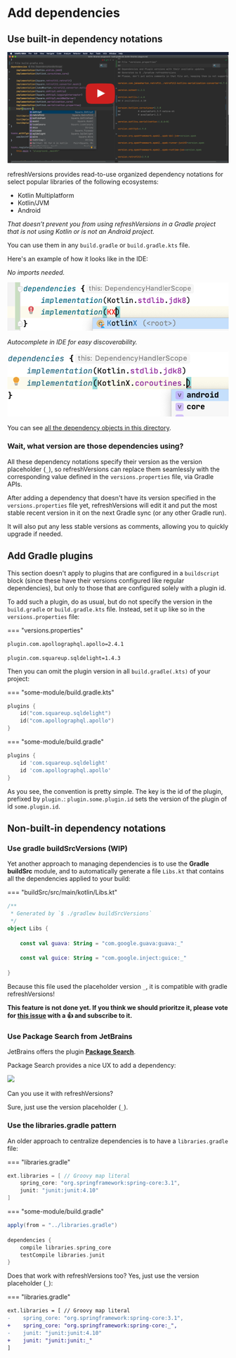 # Add dependencies

## Use built-in dependency notations

[![](img/screencast.png)](http://www.youtube.com/watch?v=VhYERonB8co "Gradle refreshVersions")


refreshVersions provides read-to-use organized dependency notations for select
popular libraries of the following ecosystems:

- Kotlin Multiplatform
- Kotlin/JVM
- Android

*That doesn’t prevent you from using refreshVersions in a Gradle project that is not using Kotlin or is not an Android project.*

You can use them in any `build.gradle` or `build.gradle.kts` file.

Here's an example of how it looks like in the IDE:

*No imports needed.*

![](img/dependencies_constants_autocomplete_1.png)

*Autocomplete in IDE for easy discoverability.*

![](img/dependencies_constants_autocomplete_2.png)


You can see [all the dependency objects in this directory]({{link.master}}/plugins/dependencies/src/main/kotlin/dependencies).

### Wait, what version are those dependencies using?

All these dependency notations specify their version as the version
placeholder (`_`), so refreshVersions can replace them seamlessly with the corresponding
value defined in the `versions.properties` file, via Gradle APIs.

After adding a dependency that doesn't have its version specified in the
`versions.properties` file yet, refreshVersions will edit it and put the
most stable recent version in it on the next Gradle sync (or any other
Gradle run).

It will also put any less stable versions as comments, allowing you to
quickly upgrade if needed.

## Add Gradle plugins

This section doesn't apply to plugins that are configured in a
`buildscript` block (since these have their versions configured like
regular dependencies), but only to those that are configured solely with
a plugin id.

To add such a plugin, do as usual, but do not specify the version in the
`build.gradle` or `build.gradle.kts` file. Instead, set it up like so in
the `versions.properties` file:

=== "versions.properties"
```properties
plugin.com.apollographql.apollo=2.4.1

plugin.com.squareup.sqldelight=1.4.3
```

Then you can omit the plugin version in all `build.gradle(.kts)` of your project:

=== "some-module/build.gradle.kts"
```kotlin
plugins {
    id("com.squareup.sqldelight")
    id("com.apollographql.apollo")
}
```
=== "some-module/build.gradle"
```groovy
plugins {
    id 'com.squareup.sqldelight'
    id 'com.apollographql.apollo'
}
```

As you see, the convention is pretty simple. The key is the id of the plugin, prefixed by `plugin.`: `plugin.some.plugin.id` sets the version of the plugin of id `some.plugin.id`.

## Non-built-in dependency notations

### Use gradle buildSrcVersions (WIP)

Yet another approach to managing dependencies is to use the **Gradle buildSrc** module, and to automatically generate a file `Libs.kt` that contains all the dependencies applied to your build:

=== "buildSrc/src/main/kotlin/Libs.kt"
```kotlin
/**
 * Generated by `$ ./gradlew buildSrcVersions`
 */
object Libs {

    const val guava: String = "com.google.guava:guava:_"

    const val guice: String = "com.google.inject:guice:_"

}
```

Because this file used the placeholder version `_`, it is compatible with gradle refreshVersions!

**This feature is not done yet. If you think we should prioritze it, please vote for [this issue]({{link.issues}}/235) with a 👍 and subscribe to it.**


### Use Package Search from JetBrains

JetBrains offers the plugin [**Package Search**](https://plugins.jetbrains.com/plugin/12507-package-search).

Package Search provides a nice UX to add a dependency:

![](https://d3nmt5vlzunoa1.cloudfront.net/idea/files/2019/10/Screenshot-2019-10-21-at-10.28.33-1.png)

Can you use it with refreshVersions?

Sure, just use the version placeholder (`_`).

### Use the libraries.gradle pattern

An older approach to centralize dependencies is to have a `libraries.gradle` file:

=== "libraries.gradle"
```groovy
ext.libraries = [ // Groovy map literal
    spring_core: "org.springframework:spring-core:3.1",
    junit: "junit:junit:4.10"
]
```

=== "some-module/build.gradle"
```groovy
apply(from = "../libraries.gradle")

dependencies {
    compile libraries.spring_core
    testCompile libraries.junit
}
```

Does that work with refreshVersions too? Yes, just use the version placeholder (`_`):

=== "libraries.gradle"
```diff
ext.libraries = [ // Groovy map literal
-    spring_core: "org.springframework:spring-core:3.1",
+    spring_core: "org.springframework:spring-core:_",
-    junit: "junit:junit:4.10"
+    junit: "junit:junit:_"
]
```
